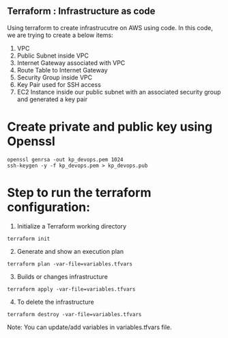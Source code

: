 ## Terraform : Infrastructure as code

Using terraform to create infrastrucutre on AWS using code. In this code, we are trying to create a below items:

1. VPC
2. Public Subnet inside VPC
3. Internet Gateway associated with VPC
4. Route Table to Internet Gateway
5. Security Group inside VPC
6. Key Pair used for SSH access
7. EC2 Instance inside our public subnet with an associated security group and generated a key pair

# Create private and public key using Openssl

```
openssl genrsa -out kp_devops.pem 1024
ssh-keygen -y -f kp_devops.pem > kp_devops.pub
```

# Step to run the terraform configuration:

1. Initialize a Terraform working directory

```
terraform init
```

2. Generate and show an execution plan

```
terraform plan -var-file=variables.tfvars
```

3. Builds or changes infrastructure

```
terraform apply -var-file=variables.tfvars
```

4. To delete the infrastructure

```
terraform destroy -var-file=variables.tfvars
```

Note: You can update/add variables in variables.tfvars file.
